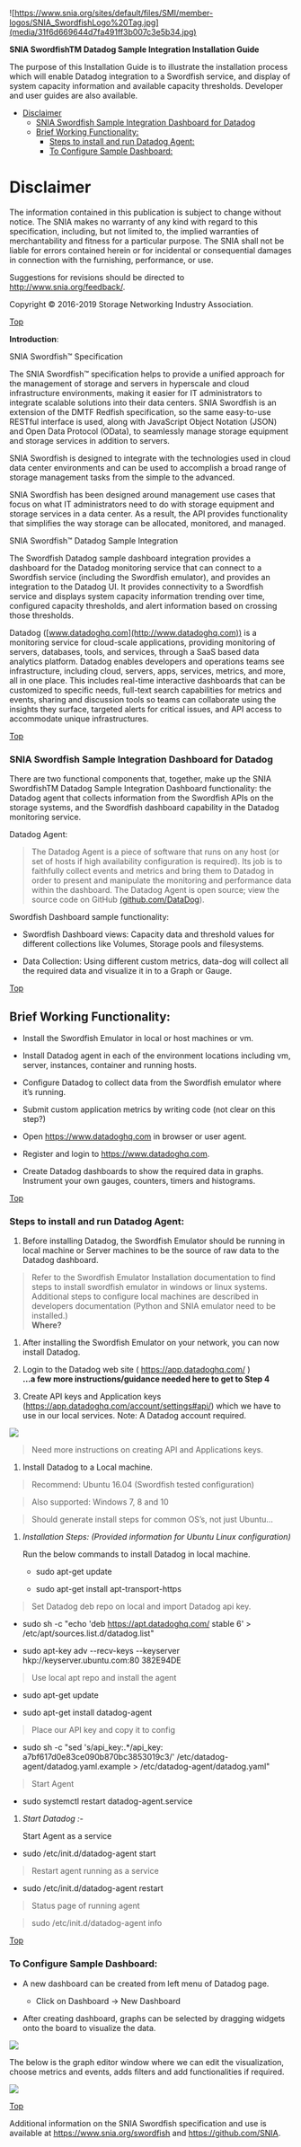 
<a name="section"></a>

![https://www.snia.org/sites/default/files/SMI/member-logos/SNIA_SwordfishLogo%20Tag.jpg](media/31f6d669644d7fa491ff3b007c3e5b34.jpg)

**SNIA SwordfishTM Datadog Sample Integration Installation Guide**

The purpose of this Installation Guide is to illustrate the installation process
which will enable Datadog integration to a Swordfish service, and display of
system capacity information and available capacity thresholds. Developer and
user guides are also available.

- [Disclaimer](#disclaimer)
    + [SNIA Swordfish Sample Integration Dashboard for Datadog](#snia-swordfish-sample-integration-dashboard-for-datadog)
  * [Brief Working Functionality:](#brief-working-functionality-)
    + [Steps to install and run Datadog Agent:](#steps-to-install-and-run-datadog-agent-)
    + [To Configure Sample Dashboard:](#to-configure-sample-dashboard-)


Disclaimer
==========

The information contained in this publication is subject to change without
notice. The SNIA makes no warranty of any kind with regard to this
specification, including, but not limited to, the implied warranties of
merchantability and fitness for a particular purpose. The SNIA shall not be
liable for errors contained herein or for incidental or consequential damages in
connection with the furnishing, performance, or use.

Suggestions for revisions should be directed to http://www.snia.org/feedback/.

Copyright © 2016-2019 Storage Networking Industry Association.

[Top](#section)

**Introduction**:

SNIA Swordfish™ Specification

The SNIA Swordfish™ specification helps to provide a unified approach for the
management of storage and servers in hyperscale and cloud infrastructure
environments, making it easier for IT administrators to integrate scalable
solutions into their data centers. SNIA Swordfish is an extension of the DMTF
Redfish specification, so the same easy-to-use RESTful interface is used, along
with JavaScript Object Notation (JSON) and Open Data Protocol (OData), to
seamlessly manage storage equipment and storage services in addition to servers.

SNIA Swordfish is designed to integrate with the technologies used in cloud data
center environments and can be used to accomplish a broad range of storage
management tasks from the simple to the advanced.

SNIA Swordfish has been designed around management use cases that focus on what
IT administrators need to do with storage equipment and storage services in a
data center. As a result, the API provides functionality that simplifies the way
storage can be allocated, monitored, and managed.

SNIA Swordfish™ Datadog Sample Integration

The Swordfish Datadog sample dashboard integration provides a dashboard for the
Datadog monitoring service that can connect to a Swordfish service (including
the Swordfish emulator), and provides an integration to the Datadog UI. It
provides connectivity to a Swordfish service and displays system capacity
information trending over time, configured capacity thresholds, and alert
information based on crossing those thresholds.

Datadog ([www.datadoghq.com](http://www.datadoghq.com)) is a monitoring service
for cloud-scale applications, providing monitoring of servers, databases, tools,
and services, through a SaaS based data analytics platform. Datadog enables
developers and operations teams see infrastructure, including cloud, servers,
apps, services, metrics, and more, all in one place. This includes real-time
interactive dashboards that can be customized to specific needs, full-text
search capabilities for metrics and events, sharing and discussion tools so
teams can collaborate using the insights they surface, targeted alerts for
critical issues, and API access to accommodate unique infrastructures.

[Top](#section)

### SNIA Swordfish Sample Integration Dashboard for Datadog

There are two functional components that, together, make up the SNIA SwordfishTM
Datadog Sample Integration Dashboard functionality: the Datadog agent that
collects information from the Swordfish APIs on the storage systems, and the
Swordfish dashboard capability in the Datadog monitoring service.

Datadog Agent:

>   The Datadog Agent is a piece of software that runs on any host (or set of
>   hosts if high availability configuration is required). Its job is to
>   faithfully collect events and metrics and bring them to Datadog in order to
>   present and manipulate the monitoring and performance data within the
>   dashboard. The Datadog Agent is open source; view the source code on GitHub
>   [(github.com/DataDog](https://github.com/DataDog)).

Swordfish Dashboard sample functionality:

-   Swordfish Dashboard views: Capacity data and threshold values for different
    collections like Volumes, Storage pools and filesystems.

-   Data Collection: Using different custom metrics, data-dog will collect all
    the required data and visualize it in to a Graph or Gauge.

[Top](#section)

Brief Working Functionality:
----------------------------

-   Install the Swordfish Emulator in local or host machines or vm.

-   Install Datadog agent in each of the environment locations including vm,
    server, instances, container and running hosts.

-   Configure Datadog to collect data from the Swordfish emulator where it’s
    running.

-   Submit custom application metrics by writing code (not clear on this step?)

-   Open https://www.datadoghq.com in browser or user agent.

-   Register and login to <https://www.datadoghq.com>.

-   Create Datadog dashboards to show the required data in graphs. Instrument
    your own gauges, counters, timers and histograms.

[Top](#section)

### Steps to install and run Datadog Agent:

1.  Before installing Datadog, the Swordfish Emulator should be running in local
    machine or Server machines to be the source of raw data to the Datadog
    dashboard.

>   Refer to the Swordfish Emulator Installation documentation to find steps to
>   install swordfish emulator in windows or linux systems. Additional steps to
>   configure local machines are described in developers documentation (Python
>   and SNIA emulator need to be installed.)  
>   **Where?**

1.  After installing the Swordfish Emulator on your network, you can now install
    Datadog.

2.  Login to the Datadog web site ( <https://app.datadoghq.com/> )  
    **…a few more instructions/guidance needed here to get to Step 4**

3.  Create API keys and Application keys
    (<https://app.datadoghq.com/account/settings#api/>) which we have to use in
    our local services. Note: A Datadog account required.

![](media/1ba1edb0e25e049dfc8b297fc0a3ad7b.png)

>   Need more instructions on creating API and Applications keys.

1.  Install Datadog to a Local machine.

>   Recommend: Ubuntu 16.04 (Swordfish tested configuration)

>   Also supported: Windows 7, 8 and 10

>   Should generate install steps for common OS’s, not just Ubuntu…

1.  *Installation Steps: (Provided information for Ubuntu Linux configuration)*

    Run the below commands to install Datadog in local machine.

    -   sudo apt-get update

    -   sudo apt-get install apt-transport-https

>   Set Datadog deb repo on local and import Datadog api key.

-   sudo sh -c "echo 'deb https://apt.datadoghq.com/ stable 6' \>
    /etc/apt/sources.list.d/datadog.list"

-   sudo apt-key adv --recv-keys --keyserver hkp://keyserver.ubuntu.com:80
    382E94DE

>   Use local apt repo and install the agent

-   sudo apt-get update

-   sudo apt-get install datadog-agent

>   Place our API key and copy it to config

-   sudo sh -c "sed 's/api_key:.\*/api_key: a7bf617d0e83ce090b870bc3853019c3/'
    /etc/datadog-agent/datadog.yaml.example \> /etc/datadog-agent/datadog.yaml"

>   Start Agent

-   sudo systemctl restart datadog-agent.service

1.  *Start Datadog :-*

    Start Agent as a service

-   sudo /etc/init.d/datadog-agent start

>   Restart agent running as a service

-   sudo /etc/init.d/datadog-agent restart

>   Status page of running agent

>   sudo /etc/init.d/datadog-agent info

[Top](#section)

### To Configure Sample Dashboard:

-   A new dashboard can be created from left menu of Datadog page.

    -   Click on Dashboard -\> New Dashboard

-   After creating dashboard, graphs can be selected by dragging widgets onto
    the board to visualize the data.

![](media/cba512a32433d136a49ea80b467ac9e8.png)

The below is the graph editor window where we can edit the visualization, choose
metrics and events, adds filters and add functionalities if required.

![](media/e5ae833574488566e3281e77e2497afe.png)

[Top](#section)

Additional information on the SNIA Swordfish specification and use is available
at https://www.snia.org/swordfish and <https://github.com/SNIA>.
